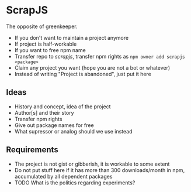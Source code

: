 # ScrapJS

The opposite of greenkeeper.

* If you don't want to maintain a project anymore
* If project is half-workable
* If you want to free npm name
* Transfer repo to _scrapjs_, transfer npm rights as `npm owner add scrapjs <package>`
* Claim any project you want (hope you are not a bot or whatever)
* Instead of writing "Project is abandoned", just put it here

## Ideas

* History and concept, idea of the project
* Author[s] and their story
* Transfer npm rights
* Give out package names for free
* What supressor or analog should we use instead

## Requirements

* The project is not gist or gibberish, it is workable to some extent
* Do not put stuff here if it has more than 300 downloads/month in npm, accumulated by all dependent packages
* TODO What is the politics regarding experiments?
